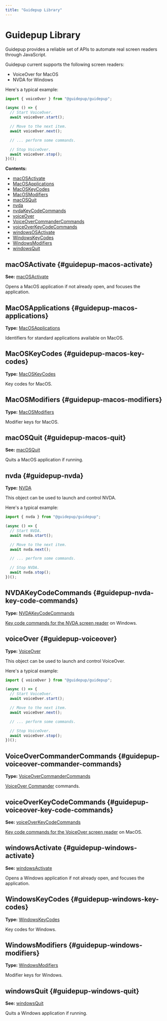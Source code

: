```yaml
---
title: "Guidepup Library"
---
```


# Guidepup Library

Guidepup provides a reliable set of APIs to automate real screen readers through JavaScript.

Guidepup current supports the following screen readers:

- VoiceOver for MacOS
- NVDA for Windows

Here's a typical example:

```ts
import { voiceOver } from "@guidepup/guidepup";

(async () => {
  // Start VoiceOver.
  await voiceOver.start();

  // Move to the next item.
  await voiceOver.next();

  // ... perform some commands.

  // Stop VoiceOver.
  await voiceOver.stop();
})();
```

**Contents:**

- [macOSActivate](./class-guidepup#guidepup-macos-activate)
- [MacOSApplications](./class-guidepup#guidepup-macos-applications)
- [MacOSKeyCodes](./class-guidepup#guidepup-macos-key-codes)
- [MacOSModifiers](./class-guidepup#guidepup-macos-modifiers)
- [macOSQuit](./class-guidepup#guidepup-macos-quit)
- [nvda](./class-guidepup#guidepup-nvda)
- [nvdaKeyCodeCommands](./class-guidepup#guidepup-nvda-key-code-commands)
- [voiceOver](./class-guidepup#guidepup-voiceover)
- [VoiceOverCommanderCommands](./class-guidepup#guidepup-voiceover-commander-commands)
- [voiceOverKeyCodeCommands](./class-guidepup#guidepup-voiceover-key-code-commands)
- [windowsOSActivate](./class-guidepup#guidepup-windows-activate)
- [WindowsKeyCodes](./class-guidepup#guidepup-windows-key-codes)
- [WindowsModifiers](./class-guidepup#guidepup-windows-modifiers)
- [windowsQuit](./class-guidepup#guidepup-windows-quit)

## macOSActivate {#guidepup-macos-activate}

**See:** [macOSActivate]

Opens a MacOS application if not already open, and focuses the application.

## MacOSApplications {#guidepup-macos-applications}

**Type:** [MacOSApplications]

Identifiers for standard applications available on MacOS.

## MacOSKeyCodes {#guidepup-macos-key-codes}

**Type:** [MacOSKeyCodes]

Key codes for MacOS.

## MacOSModifiers {#guidepup-macos-modifiers}

**Type:** [MacOSModifiers]

Modifier keys for MacOS.

## macOSQuit {#guidepup-macos-quit}

**See:** [macOSQuit]

Quits a MacOS application if running.

## nvda {#guidepup-nvda}

**Type:** [NVDA]

This object can be used to launch and control NVDA.

Here's a typical example:

```ts
import { nvda } from "@guidepup/guidepup";

(async () => {
  // Start NVDA.
  await nvda.start();

  // Move to the next item.
  await nvda.next();

  // ... perform some commands.

  // Stop NVDA.
  await nvda.stop();
})();
```

## NVDAKeyCodeCommands {#guidepup-nvda-key-code-commands}

**Type:** [NVDAKeyCodeCommands]

[Key code commands for the NVDA screen reader](https://www.nvaccess.org/files/nvda/releases/2021.2/documentation/keyCommands.html) on Windows.

## voiceOver {#guidepup-voiceover}

**Type:** [VoiceOver]

This object can be used to launch and control VoiceOver.

Here's a typical example:

```ts
import { voiceOver } from "@guidepup/guidepup";

(async () => {
  // Start VoiceOver.
  await voiceOver.start();

  // Move to the next item.
  await voiceOver.next();

  // ... perform some commands.

  // Stop VoiceOver.
  await voiceOver.stop();
})();
```

## VoiceOverCommanderCommands {#guidepup-voiceover-commander-commands}

**Type:** [VoiceOverCommanderCommands]

[VoiceOver Commander](https://support.apple.com/en-gb/guide/voiceover/cpvoukbcmdr/mac) commands.

## voiceOverKeyCodeCommands {#guidepup-voiceover-key-code-commands}

**See:** [voiceOverKeyCodeCommands]

[Key code commands for the VoiceOver screen reader](https://www.apple.com/voiceover/info/guide/_1131.html) on MacOS.

## windowsActivate {#guidepup-windows-activate}

**See:** [windowsActivate]

Opens a Windows application if not already open, and focuses the application.

## WindowsKeyCodes {#guidepup-windows-key-codes}

**Type:** [WindowsKeyCodes]

Key codes for Windows.

## WindowsModifiers {#guidepup-windows-modifiers}

**Type:** [WindowsModifiers]

Modifier keys for Windows.

## windowsQuit {#guidepup-windows-quit}

**See:** [windowsQuit]

Quits a Windows application if running.

[macosactivate]: ./class-macos-activate "macOSActivate"
[macosapplications]: ./class-macos-applications "MacOSApplications"
[macoskeycodes]: ./class-macos-key-codes "MacOSKeyCodes"
[macosmodifiers]: ./class-macos-modifiers "MacOSModifiers"
[macosquit]: ./class-macos-quit "macOSQuit"
[nvda]: ./class-nvda "NVDA"
[nvdakeycodecommands]: ./class-nvda-key-code-commands "NVDAKeyCodeCommands"
[voiceover]: ./class-voiceover "VoiceOver"
[voiceovercommandercommands]: ./class-voiceover-commander-commands "VoiceOverCommanderCommands"
[voiceoverkeycodecommands]: ./class-voiceover-key-code-commands "VoiceOverKeyCodeCommands"
[windowsactivate]: ./class-windows-activate "windowsActivate"
[windowskeycodes]: ./class-windows-key-codes "WindowsKeyCodes"
[windowsmodifiers]: ./class-windows-modifiers "WindowsModifiers"
[windowsquit]: ./class-windows-quit "windowsQuit"
